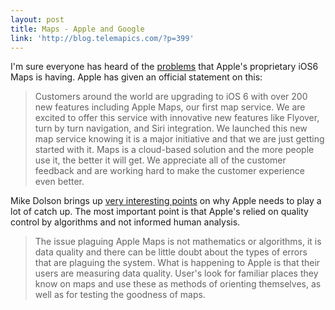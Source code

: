 ```yaml
---
layout: post
title: Maps - Apple and Google
link: 'http://blog.telemapics.com/?p=399'
---
```


I'm sure everyone has heard of the [problems](http://techcrunch.com/2012/09/20/apple-ios-6-maps-is-a-first-attempt-were-just-getting-started/) that Apple's proprietary iOS6 Maps is having. Apple has given an official statement on this:

> Customers around the world are upgrading to iOS 6 with over 200 new features including Apple Maps, our first map service. We are excited to offer this service with innovative new features like Flyover, turn by turn navigation, and Siri integration. We launched this new map service knowing it is a major initiative and that we are just getting started with it. Maps is a cloud-based solution and the more people use it, the better it will get. We appreciate all of the customer feedback and are working hard to make the customer experience even better.

Mike Dolson brings up [very interesting points](http://blog.telemapics.com/?p=399) on why Apple needs to play a lot of catch up. The most important point is that Apple's relied on quality control by algorithms and not informed human analysis.

> The issue plaguing Apple Maps is not mathematics or algorithms, it is data quality and there can be little doubt about the types of errors that are plaguing the system. What is happening to Apple is that their users are measuring data quality. User's look for familiar places they know on maps and use these as methods of orienting themselves, as well as for testing the goodness of maps.
